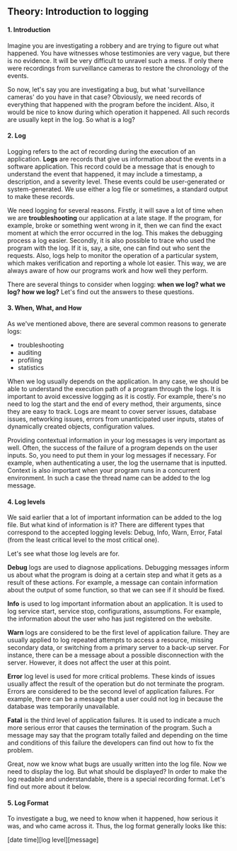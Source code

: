 ## Theory: Introduction to logging

#### 1. Introduction
Imagine you are investigating a robbery and are trying to
figure out what happened. You have witnesses whose
testimonies are very vague, but there is no evidence. It
will be very difficult to unravel such a mess. If only there
were recordings from surveillance cameras to restore the
chronology of the events.

So now, let's say you are investigating a bug, but what
'surveillance cameras' do you have in that case?
Obviously, we need records of everything that happened
with the program before the incident. Also, it would be
nice to know during which operation it happened. All such
records are usually kept in the log. So what is a log?

#### 2. Log
Logging refers to the act of recording during the 
execution of an application. **Logs** are records that give us
information about the events in a software application.
This record could be a message that is enough to 
understand the event that happened, it may include a
timestamp, a description, and a severity level. These
events could be user-generated or system-generated. We
use either a log file or sometimes, a standard output to
make these records.

We need logging for several reasons. Firstly, it will save a 
lot of time when we are **troubleshooting** our application at
a late stage. If the program, for example, broke or 
something went wrong in it, then we can find the exact
moment at which the error occurred in the log. This
makes the debugging process a log easier. Secondly, it is 
also possible to trace who used the program with the log.
If it is, say, a site, one can find out who sent the requests.
Also, logs help to monitor the operation of a particular
system, which makes verification and reporting a whole
lot easier. This way, we are always aware of how our 
programs work and how well they perform.

There are several things to consider when logging: __when
we log? what we log? how we log?__ Let's find out the 
answers to these questions.

#### 3. When, What, and How
As we've mentioned above, there are several common
reasons to generate logs:
- troubleshooting
- auditing
- profiling
- statistics

When we log usually depends on the application. In any case,
we should be able to understand the execution path
of a program through the logs. It is important to avoid
excessive logging as it is costly. For example, there's no
need to log the start and the end of every method, their
arguments, since they are easy to track. Logs are meant
to cover server issues, database issues, networking 
issues, errors from unanticipated user inputs, states of 
dynamically created objects, configuration values.

Providing contextual information in your log messages is
very important as well. Often, the success of the failure
of a program depends on the user inputs. So, you need to
put them in your log messages if necessary. For example,
when authenticating a user, the log the username that is
inputted. Context is also important when your program
runs in a concurrent environment. In such a case the 
thread name can be added to the log message.

#### 4. Log levels
We said earlier that a lot of important information can be
added to the log file. But what kind of information is it?
There are different types that correspond to the accepted
logging levels: Debug, Info, Warn, Error, Fatal (from the 
least critical level to the most critical one).

Let's see what those log levels are for.

**Debug** logs are used to diagnose applications. Debugging
messages inform us about what the program is doing at a 
certain step and what it gets as a result of these actions.
For example, a message can contain information about
the output of some function, so that we can see if it
should be fixed.

**Info** is used to log important information about an
application. It is used to log service start, service stop,
configurations, assumptions. For example, the 
information about the user who has just registered on the 
website.

**Warn** logs are considered to be the first level of 
application failure. They are usually applied to log
repeated attempts to access a resource, missing
secondary data, or switching from a primary server to a 
back-up server. For instance, there can be a message
about a possible disconnection with the server. However,
it does not affect the user at this point.

**Error** log level is used for more critical problems. These
kinds of issues usually affect the result of the operation
but do not terminate the program. Errors are considered
to be the second level of application failures. For example,
there can be a message that a user could not log in
because the database was temporarily unavailable.

**Fatal** is the third level of application failures. It is used to
indicate a much more serious error that causes the 
termination of the program. Such a message may say that
the program totally failed and depending on the time and 
conditions of this failure the developers can find out how
to fix the problem.

Great, now we know what bugs are usually written into
the log file. Now we need to display the log. But what 
should be displayed? In order to make the log readable
and understandable, there is a special recording format.
Let's find out more about it below.

#### 5. Log Format
To investigate a bug, we need to know when it happened,
how serious it was, and who came across it. Thus, the log
format generally looks like this:

[date time][log level][message]